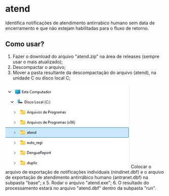 # atend
Identifica notificações de atendimento antirrabico humano sem data de encerramento e que não estejam habilitadas para o fluxo de retorno.

## Como usar?
1. Fazer o download do arquivo "atend.zip" na área de releases (sempre usar o mais atualizado);  
2. Descompactar o arquivo;  
3. Mover a pasta resultante da descompactação do arquivo (atend), na unidade C ou disco local C;  
  
![x](folder1.jpg)
Colocar o arquivo de exportação de notificações individuais (nindinet.dbf) e o arquivo de exportação de atendimento antirrábico humano (antranet.dbf) na subpasta "base";
x 5. Rodar o arquivo "atend.exe";
6. O resultado do processamento estará no arquivo "atend.dbf" dentro da subpasta "run".

